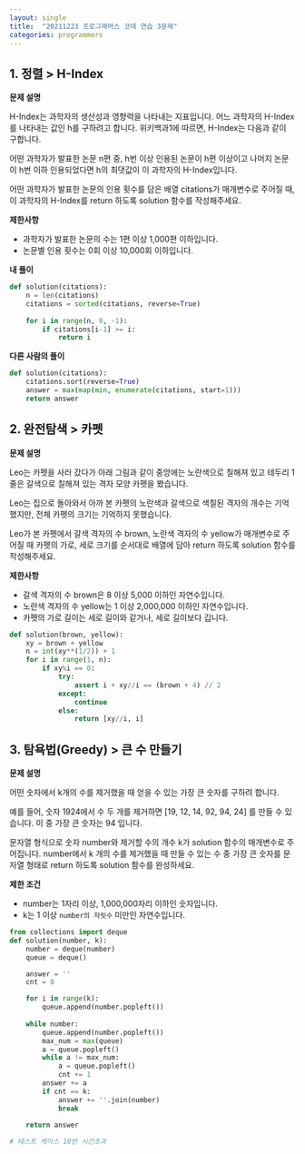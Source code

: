 ```yaml
---
layout: single
title:  "20211223 프로그래머스 코테 연습 3문제"
categories: programmers
---
```


## 1. 정렬 > H-Index

**문제 설명**

H-Index는 과학자의 생산성과 영향력을 나타내는 지표입니다. 어느 과학자의 H-Index를 나타내는 값인 h를 구하려고 합니다. 위키백과1에 따르면, H-Index는 다음과 같이 구합니다.

어떤 과학자가 발표한 논문 n편 중, h번 이상 인용된 논문이 h편 이상이고 나머지 논문이 h번 이하 인용되었다면 h의 최댓값이 이 과학자의 H-Index입니다.

어떤 과학자가 발표한 논문의 인용 횟수를 담은 배열 citations가 매개변수로 주어질 때, 이 과학자의 H-Index를 return 하도록 solution 함수를 작성해주세요.

**제한사항**
- 과학자가 발표한 논문의 수는 1편 이상 1,000편 이하입니다.
- 논문별 인용 횟수는 0회 이상 10,000회 이하입니다.

**내 풀이**


```python
def solution(citations):
    n = len(citations)
    citations = sorted(citations, reverse=True)
    
    for i in range(n, 0, -1):
        if citations[i-1] >= i:
            return i
```

**다른 사람의 풀이**


```python
def solution(citations):
    citations.sort(reverse=True)
    answer = max(map(min, enumerate(citations, start=1)))
    return answer
```

## 2. 완전탐색 > 카펫

**문제 설명**

Leo는 카펫을 사러 갔다가 아래 그림과 같이 중앙에는 노란색으로 칠해져 있고 테두리 1줄은 갈색으로 칠해져 있는 격자 모양 카펫을 봤습니다.

Leo는 집으로 돌아와서 아까 본 카펫의 노란색과 갈색으로 색칠된 격자의 개수는 기억했지만, 전체 카펫의 크기는 기억하지 못했습니다.

Leo가 본 카펫에서 갈색 격자의 수 brown, 노란색 격자의 수 yellow가 매개변수로 주어질 때 카펫의 가로, 세로 크기를 순서대로 배열에 담아 return 하도록 solution 함수를 작성해주세요.

**제한사항**
- 갈색 격자의 수 brown은 8 이상 5,000 이하인 자연수입니다.
- 노란색 격자의 수 yellow는 1 이상 2,000,000 이하인 자연수입니다.
- 카펫의 가로 길이는 세로 길이와 같거나, 세로 길이보다 깁니다.


```python
def solution(brown, yellow):
    xy = brown + yellow
    n = int(xy**(1/2)) + 1
    for i in range(1, n):
        if xy%i == 0:
            try:
                assert i + xy//i == (brown + 4) // 2
            except:
                continue
            else:
                return [xy//i, i]
```

## 3. 탐욕법(Greedy) > 큰 수 만들기

**문제 설명**

어떤 숫자에서 k개의 수를 제거했을 때 얻을 수 있는 가장 큰 숫자를 구하려 합니다.

예를 들어, 숫자 1924에서 수 두 개를 제거하면 [19, 12, 14, 92, 94, 24] 를 만들 수 있습니다. 이 중 가장 큰 숫자는 94 입니다.

문자열 형식으로 숫자 number와 제거할 수의 개수 k가 solution 함수의 매개변수로 주어집니다. number에서 k 개의 수를 제거했을 때 만들 수 있는 수 중 가장 큰 숫자를 문자열 형태로 return 하도록 solution 함수를 완성하세요.

**제한 조건**
- number는 1자리 이상, 1,000,000자리 이하인 숫자입니다.
- k는 1 이상 `number의 자릿수` 미만인 자연수입니다.


```python
from collections import deque
def solution(number, k):
    number = deque(number)
    queue = deque()

    answer = ''
    cnt = 0

    for i in range(k):
        queue.append(number.popleft())
        
    while number:
        queue.append(number.popleft())
        max_num = max(queue)
        a = queue.popleft()
        while a != max_num:
            a = queue.popleft()
            cnt += 1
        answer += a
        if cnt == k:
            answer += ''.join(number)
            break
        
    return answer
```


```python
# 테스트 케이스 10번 시간초과
```
